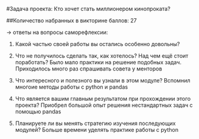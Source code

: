 #Задача проекта: Кто хочет стать миллионером кинопроката?    

##Количество набранных в викторине баллов: 27

→ ответы на вопросы саморефлексии:

1. Какой частью своей работы вы остались особенно довольны?

2. Что не получилось сделать так, как хотелось? Над чем ещё стоит поработать?
Было мало практики на решение подобных задач. Приходилось много раз спрашивать совета у менторов

3. Что интересного и полезного вы узнали в этом модуле?
Вспомнил многоие методы работы с python и pandas

4. Что является вашим главным результатом при прохождении этого проекта?
Приобрел большой опыт решения нестандартных задач с помощью pandas

5. Планируете ли вы менять стратегию изучения последующих модулей?
Больше времени уделять практике работы с python
                 
